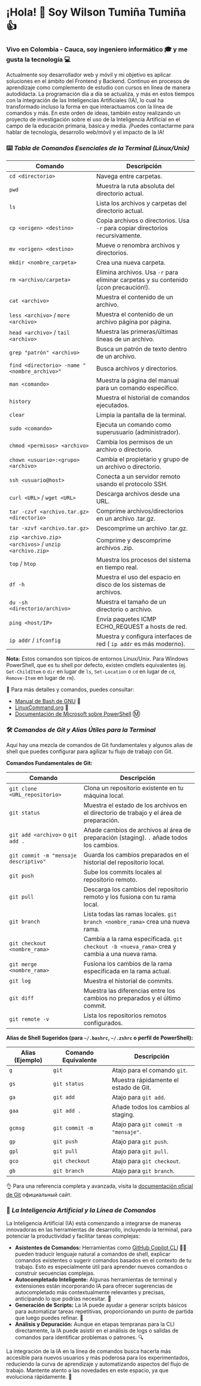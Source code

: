 # ¡Hola! 👋 Soy Wilson Tumiña Tumiña 👍

### Vivo en Colombia - Cauca, soy ingeniero informático 🎓 y me gusta la tecnología 💻

Actualmente soy desarrollador web y móvil y mi objetivo es aplicar soluciones en el ámbito del Frontend y Backend. Continuo en procesos de aprendizaje como complemento de estudio con cursos en línea de manera autodidacta. La programación día a día se actualiza, y más en estos tiempos con la integración de las Inteligencias Artificiales (IA), lo cual ha transformado incluso la forma en que interactuamos con la línea de comandos y más.
En este orden de ideas, también estoy realizando un proyecto de investigación sobre el uso de la Inteligencia Artificial en el campo de la educación primaria, básica y media.
¡Puedes contactarme para hablar de tecnología, desarrollo web/móvil y el impacto de la IA!

### ⌨️ _Tabla de Comandos Esenciales de la Terminal (Linux/Unix)_

| Comando | Descripción |
|---------|-------------|
| `cd <directorio>` | Navega entre carpetas. |
| `pwd` | Muestra la ruta absoluta del directorio actual. |
| `ls` | Lista los archivos y carpetas del directorio actual. |
| `cp <origen> <destino>` | Copia archivos o directorios. Usa `-r` para copiar directorios recursivamente. |
| `mv <origen> <destino>` | Mueve o renombra archivos y directorios. |
| `mkdir <nombre_carpeta>` | Crea una nueva carpeta. |
| `rm <archivo/carpeta>` | Elimina archivos. Usa `-r` para eliminar carpetas y su contenido (¡con precaución!). |
| `cat <archivo>` | Muestra el contenido de un archivo. |
| `less <archivo>` / `more <archivo>` | Muestra el contenido de un archivo página por página. |
| `head <archivo>` / `tail <archivo>` | Muestra las primeras/últimas líneas de un archivo. |
| `grep "patrón" <archivo>` | Busca un patrón de texto dentro de un archivo. |
| `find <directorio> -name "<nombre_archivo>"` | Busca archivos y directorios. |
| `man <comando>` | Muestra la página del manual para un comando específico. |
| `history` | Muestra el historial de comandos ejecutados. |
| `clear` | Limpia la pantalla de la terminal. |
| `sudo <comando>` | Ejecuta un comando como superusuario (administrador). |
| `chmod <permisos> <archivo>` | Cambia los permisos de un archivo o directorio. |
| `chown <usuario>:<grupo> <archivo>` | Cambia el propietario y grupo de un archivo o directorio. |
| `ssh <usuario@host>` | Conecta a un servidor remoto usando el protocolo SSH. |
| `curl <URL>` / `wget <URL>` | Descarga archivos desde una URL. |
| `tar -czvf <archivo.tar.gz> <directorio>` | Comprime archivos/directorios en un archivo .tar.gz. |
| `tar -xzvf <archivo.tar.gz>` | Descomprime un archivo .tar.gz. |
| `zip <archivo.zip> <archivos>` / `unzip <archivo.zip>` | Comprime y descomprime archivos .zip. |
| `top` / `htop` | Muestra los procesos del sistema en tiempo real. |
| `df -h` | Muestra el uso del espacio en disco de los sistemas de archivos. |
| `du -sh <directorio/archivo>` | Muestra el tamaño de un directorio o archivo. |
| `ping <host/IP>` | Envía paquetes ICMP ECHO_REQUEST a hosts de red. |
| `ip addr` / `ifconfig` | Muestra y configura interfaces de red ( `ip addr` es más moderno). |

**Nota:** Estos comandos son típicos de entornos Linux/Unix. Para Windows PowerShell, que es tu shell por defecto, existen cmdlets equivalentes (ej. `Get-ChildItem` o `dir` en lugar de `ls`, `Set-Location` o `cd` en lugar de `cd`, `Remove-Item` en lugar de `rm`).

🙌 Para más detalles y comandos, puedes consultar:
*   [Manual de Bash de GNU](https://www.gnu.org/software/bash/manual/bash.html) 📖
*   [LinuxCommand.org](http://linuxcommand.org/lc3_learning_the_shell.php) 🐧
*   [Documentación de Microsoft sobre PowerShell](https://learn.microsoft.com/powershell/) Ⓜ️

### 🛠️ _Comandos de Git y Alias Útiles para la Terminal_

Aquí hay una mezcla de comandos de Git fundamentales y algunos alias de shell que puedes configurar para agilizar tu flujo de trabajo con Git.

**Comandos Fundamentales de Git:**

| Comando | Descripción |
|---------|-------------|
| `git clone <URL_repositorio>` | Clona un repositorio existente en tu máquina local. |
| `git status` | Muestra el estado de los archivos en el directorio de trabajo y el área de preparación. |
| `git add <archivo>` o `git add .` | Añade cambios de archivos al área de preparación (staging). `.` añade todos los cambios. |
| `git commit -m "mensaje descriptivo"` | Guarda los cambios preparados en el historial del repositorio local. |
| `git push` | Sube los commits locales al repositorio remoto. |
| `git pull` | Descarga los cambios del repositorio remoto y los fusiona con tu rama local. |
| `git branch` | Lista todas las ramas locales. `git branch <nombre_rama>` crea una nueva rama. |
| `git checkout <nombre_rama>` | Cambia a la rama especificada. `git checkout -b <nueva_rama>` crea y cambia a una nueva rama. |
| `git merge <nombre_rama>` | Fusiona los cambios de la rama especificada en la rama actual. |
| `git log` | Muestra el historial de commits. |
| `git diff` | Muestra las diferencias entre los cambios no preparados y el último commit. |
| `git remote -v` | Lista los repositorios remotos configurados. |

**Alias de Shell Sugeridos (para `~/.bashrc`, `~/.zshrc` o perfil de PowerShell):**

| Alias (Ejemplo) | Comando Equivalente | Descripción |
|-----------------|---------------------|-------------|
| `g`             | `git`               | Atajo para el comando `git`. |
| `gs`            | `git status`        | Muestra rápidamente el estado de Git. |
| `ga`            | `git add`           | Atajo para `git add`. |
| `gaa`           | `git add .`         | Añade todos los cambios al staging. |
| `gcmsg`         | `git commit -m`     | Atajo para `git commit -m "mensaje"`. |
| `gp`            | `git push`          | Atajo para `git push`. |
| `gpl`           | `git pull`          | Atajo para `git pull`. |
| `gco`           | `git checkout`      | Atajo para `git checkout`. |
| `gb`            | `git branch`        | Atajo para `git branch`. |

👌 Para una referencia completa y avanzada, visita la [documentación oficial de Git](https://git-scm.com/doc)  официальный сайт.

### 🤖 _La Inteligencia Artificial y la Línea de Comandos_

La Inteligencia Artificial (IA) está comenzando a integrarse de maneras innovadoras en las herramientas de desarrollo, incluyendo la terminal, para potenciar la productividad y facilitar tareas complejas:

*   **Asistentes de Comandos:** Herramientas como [GitHub Copilot CLI](https://github.com/features/copilot#copilot-in-the-cli) 🧑‍✈️ pueden traducir lenguaje natural a comandos de shell, explicar comandos existentes o sugerir comandos basados en el contexto de tu trabajo. Esto es especialmente útil para aprender nuevos comandos o construir secuencias complejas.
*   **Autocompletado Inteligente:** Algunas herramientas de terminal y extensiones están incorporando IA para ofrecer sugerencias de autocompletado más contextualmente relevantes y precisas, anticipando lo que podrías necesitar. 🧠
*   **Generación de Scripts:** La IA puede ayudar a generar scripts básicos para automatizar tareas repetitivas, proporcionando un punto de partida que luego puedes refinar. 📜
*   **Análisis y Depuración:** Aunque en etapas tempranas para la CLI directamente, la IA puede asistir en el análisis de logs o salidas de comandos para identificar problemas o patrones. 🔍

La integración de la IA en la línea de comandos busca hacerla más accesible para nuevos usuarios y más poderosa para los experimentados, reduciendo la curva de aprendizaje y automatizando aspectos del flujo de trabajo. Mantente atento a las novedades en este espacio, ya que evoluciona rápidamente. 🚀
